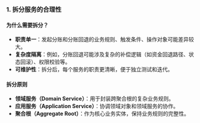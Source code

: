 ### **1. 拆分服务的合理性**

#### **为什么需要拆分？**

- **职责单一**：发起分账和分账回退的业务规则、触发条件、操作对象可能差异较大。
- **复杂度隔离**：例如，分账回退可能涉及复杂的补偿逻辑（如资金回退路径、状态回滚）、权限校验等。
- **可维护性**：拆分后，每个服务的职责更清晰，便于独立测试和迭代。

#### **拆分原则**

- **领域服务（Domain Service）**：用于封装跨聚合根的复杂业务规则。
- **应用服务（Application Service）**：协调领域对象和领域服务的协作。
- **聚合根（Aggregate Root）**：作为核心业务实体，保持业务规则的完整性。